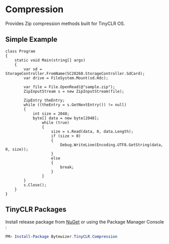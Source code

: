 # Compression

Provides Zip compression methods built for TinyCLR OS.

## Simple Example
```CSharp
class Program
{
    static void Main(string[] args)
    {
        var sd = StorageController.FromName(SC20260.StorageController.SdCard);
        var drive = FileSystem.Mount(sd.Hdc);

        var file = File.OpenRead(@"sample.zip");
        ZipInputStream s = new ZipInputStream(file);

        ZipEntry theEntry;
        while ((theEntry = s.GetNextEntry()) != null)
        {
            int size = 2048;
            byte[] data = new byte[2048];
                while (true)
                {
                    size = s.Read(data, 0, data.Length);
                    if (size > 0)
                    {
                        Debug.WriteLine(Encoding.UTF8.GetString(data, 0, size));
                    }
                    else
                    {
                        break;
                    }
                }
        }
        s.Close();
    }
}
```

## TinyCLR Packages
Install release package from [NuGet](https://www.nuget.org/packagesq=bytewizer.tinyclr) or using the Package Manager Console :
```powershell
PM> Install-Package Bytewizer.TinyCLR.Compression
```
